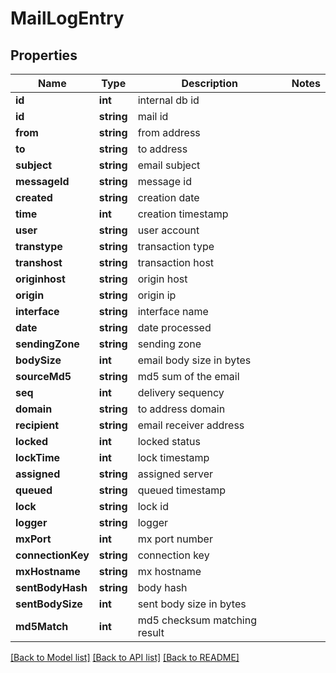 # MailLogEntry

## Properties
Name | Type | Description | Notes
------------ | ------------- | ------------- | -------------
**id** | **int** | internal db id | 
**id** | **string** | mail id | 
**from** | **string** | from address | 
**to** | **string** | to address | 
**subject** | **string** | email subject | 
**messageId** | **string** | message id | 
**created** | **string** | creation date | 
**time** | **int** | creation timestamp | 
**user** | **string** | user account | 
**transtype** | **string** | transaction type | 
**transhost** | **string** | transaction host | 
**originhost** | **string** | origin host | 
**origin** | **string** | origin ip | 
**interface** | **string** | interface name | 
**date** | **string** | date processed | 
**sendingZone** | **string** | sending zone | 
**bodySize** | **int** | email body size in bytes | 
**sourceMd5** | **string** | md5 sum of the email | 
**seq** | **int** | delivery sequency | 
**domain** | **string** | to address domain | 
**recipient** | **string** | email receiver address | 
**locked** | **int** | locked status | 
**lockTime** | **int** | lock timestamp | 
**assigned** | **string** | assigned server | 
**queued** | **string** | queued timestamp | 
**lock** | **string** | lock id | 
**logger** | **string** | logger | 
**mxPort** | **int** | mx port number | 
**connectionKey** | **string** | connection key | 
**mxHostname** | **string** | mx hostname | 
**sentBodyHash** | **string** | body hash | 
**sentBodySize** | **int** | sent body size in bytes | 
**md5Match** | **int** | md5 checksum matching result | 

[[Back to Model list]](../../README.md#documentation-for-models) [[Back to API list]](../../README.md#documentation-for-api-endpoints) [[Back to README]](../../README.md)

